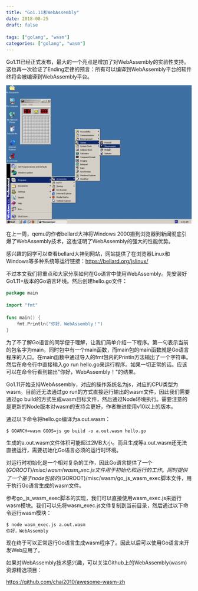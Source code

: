 ```yaml
---
title: "Go1.11和WebAssembly"
date: 2018-08-25
draft: false

tags: ["golang", "wasm"]
categories: ["golang", "wasm"]
---
```


Go1.11已经正式发布，最大的一个亮点是增加了对WebAssembly的实验性支持。这也再一次验证了Ending定律的预言：所有可以编译到WebAssembly平台的软件终将会被编译到WebAssembly平台。

<!--more-->

![](/images/win2k-on-wasm.jpg)

在上一周，qemu的作者bellard大神将Windows 2000搬到浏览器到新闻彻底引爆了WebAssembly技术，这也证明了WebAssembly的强大的性能优势。

感兴趣的同学可以查看bellard大神到网站，网站提供了在浏览器Linux和Windows等多种系统等运行链接：https://bellard.org/jslinux/


不过本文我们将重点和大家分享如何在Go语言中使用WebAssembly。先安装好Go1.11+版本的Go语言环境。然后创建hello.go文件：

```go
package main

import "fmt"

func main() {
	fmt.Println("你好，WebAssembly！")
}
```

为了不了解Go语言的同学便于理解，让我们简单介绍一下程序。第一句表示当前的包名字为main，同时包中有一个main函数，而main包的main函数就是Go语言程序的入口。在main函数中通过导入的fmt包内的Println方法输出了一个字符串。然后在命令行中直接输入go run hello.go来运行程序。如果一切正常的话。应该可以在命令行看到输出"你好，WebAssembly！"的结果。

Go1.11开始支持WebAssembly，对应的操作系统名为js，对应的CPU类型为wasm。目前还无法通过go run的方式直接运行输出的wasm文件，因此我们需要通过go build的方式生成wasm目标文件，然后通过Node环境执行。需要注意的是更新的Node版本对wasm的支持会更好，作者推进使用v10以上的版本。

通过以下命令将hello.go编译为a.out.wasm：

```
$ GOARCH=wasm GOOS=js go build -o a.out.wasm hello.go
```

生成的a.out.wasm文件体积可能超过2MB大小。而且生成等a.out.wasm还无法直接运行，需要初始化Go语言必须的运行时环境。

对运行时初始化是一个相对复杂的工作，因此Go语言提供了一个$(GOROOT)/misc/wasm/wasm_exec.js文件用于初始化和运行的工作。同时提供了一个基于node包装的$(GOROOT)/misc/wasm/go_js_wasm_exec脚本文件，用于执行Go语言生成的wasm文件。

参考go_js_wasm_exec脚本的实现，我们可以直接使用wasm_exec.js来运行wasm模块。我们可以先将wasm_exec.js文件复制到当前目录，然后通过以下命令运行wasm模块：

```
$ node wasm_exec.js a.out.wasm
你好，WebAssembly
```

现在终于可以正常运行Go语言生成wasm程序了。因此以后可以使用Go语言来开发Web应用了。

如果对WebAssembly技术感兴趣，可以关注Github上的WebAssembly(wasm)资源精选项目：

https://github.com/chai2010/awesome-wasm-zh

